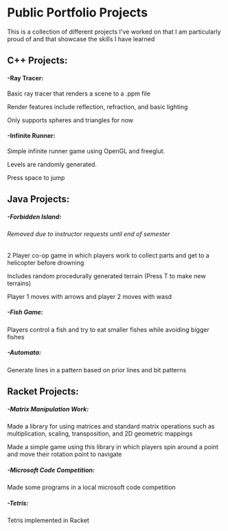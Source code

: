 # Public Portfolio Projects
This is a collection of different projects I've worked on that I am particularly proud of and that showcase the skills I have learned

## C++ Projects:

#### -Ray Tracer:

Basic ray tracer that renders a scene to a .ppm file

Render features include reflection, refraction, and basic lighting

Only supports spheres and triangles for now

#### -Infinite Runner:

Simple infinite runner game using OpenGL and freeglut.

Levels are randomly generated.

Press space to jump

## Java Projects:

##### -Forbidden Island:

###### Removed due to instructor requests until end of semester

2 Player co-op game in which players work to collect parts and get to a helicopter before drowning

Includes random procedurally generated terrain (Press T to make new terrains)

Player 1 moves with arrows and player 2 moves with wasd

##### -Fish Game:

Players control a fish and try to eat smaller fishes while avoiding bigger fishes

##### -Automata:

Generate lines in a pattern based on prior lines and bit patterns

## Racket Projects:

##### -Matrix Manipulation Work:

Made a library for using matrices and standard matrix operations such as multiplication, scaling, transposition, and 2D geometric mappings

Made a simple game using this library in which players spin around a point and move their rotation point to navigate

##### -Microsoft Code Competition:

Made some programs in a local microsoft code competition

##### -Tetris:

Tetris implemented in Racket
